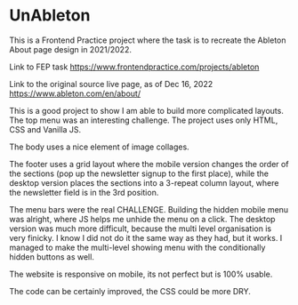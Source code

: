 # UnAbleton

This is a Frontend Practice project where the task is to recreate the Ableton About page design in 2021/2022.

Link to FEP task
https://www.frontendpractice.com/projects/ableton

Link to the original source live page, as of Dec 16, 2022
https://www.ableton.com/en/about/

This is a good project to show I am able to build more complicated layouts. The top menu was an interesting challenge. The project uses only HTML, CSS and Vanilla JS.

The body uses a nice element of image collages.

The footer uses a grid layout where the mobile version changes the order of the sections (pop up the newsletter signup to the first place), while the desktop version places the sections into a 3-repeat column layout, where the newsletter field is in the 3rd position.

The menu bars were the real CHALLENGE.
Building the hidden mobile menu was alright, where JS helps me unhide the menu on a click.
The desktop version was much more difficult, because the multi level organisation is very finicky. I know I did not do it the same way as they had, but it works. I managed to make the multi-level showing menu with the conditionally hidden buttons as well.

The website is responsive on mobile, its not perfect but is 100% usable.

The code can be certainly improved, the CSS could be more DRY.
